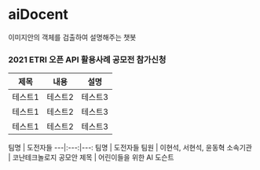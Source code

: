 # aiDocent
이미지안의 객체를 검출하여 설명해주는 챗봇 

### 2021 ETRI 오픈 API 활용사례 공모전 참가신청

|제목|내용|설명|
|------|---|---|
|테스트1|테스트2|테스트3|
|테스트1|테스트2|테스트3|
|테스트1|테스트2|테스트3|


팀명 | 도전자들
---|:---:|---:
팀명 | 도전자들
팀원 | 이현석, 서현석, 윤동혁
소속기관 | 코난테크놀로지
공모안 제목 | 어린이들을 위한 AI 도슨트

